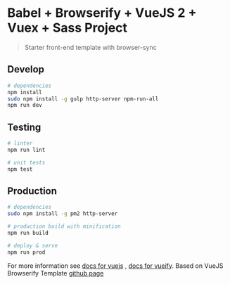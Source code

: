 # Babel + Browserify + VueJS 2 + Vuex + Sass Project
> Starter front-end template with browser-sync

## Develop
``` bash
# dependencies
npm install
sudo npm install -g gulp http-server npm-run-all
npm run dev
```
## Testing
``` bash
# linter
npm run lint

# unit tests
npm test
```

## Production
``` bash
# dependencies
sudo npm install -g pm2 http-server

# production build with minification
npm run build

# deploy & serve
npm run prod
```

For more information see [docs for vuejs](https://vuejs.org/v2/guide/) , [docs for vueify](https://github.com/vuejs/vueify). Based on VueJS Browserify Template [github page](https://github.com/vuejs-templates/browserify)
